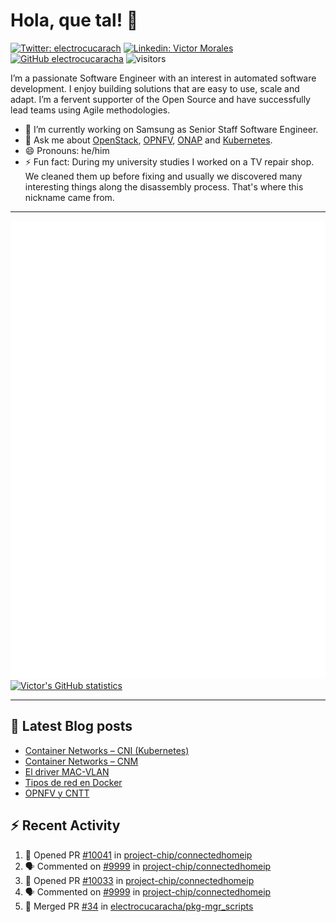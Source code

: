# Hola, que tal! 👋

[![Twitter: electrocucarach](https://img.shields.io/twitter/follow/electrocucarach?style=social)](https://twitter.com/electrocucarach)
[![Linkedin: Victor Morales](https://img.shields.io/badge/-VictorMorales-blue?style=flat-square&logo=Linkedin&logoColor=white&link=https://www.linkedin.com/in/electrocucaracha/)](https://www.linkedin.com/in/electrocucaracha/)
[![GitHub electrocucaracha](https://img.shields.io/github/followers/electrocucaracha?label=follow&style=social)](https://github.com/electrocucaracha)
![visitors](https://visitor-badge.glitch.me/badge?page_id=electrocucaracha.electrocucaracha)

I’m a passionate Software Engineer with an interest in automated
software development. I enjoy building solutions that are easy to use,
scale and adapt. I’m a fervent supporter of the Open Source and have
successfully lead teams using Agile methodologies.

- 🔭 I’m currently working on Samsung as Senior Staff Software
Engineer.
- 💬 Ask me about [OpenStack](https://www.openstack.org/),
[OPNFV](https://www.opnfv.org/), [ONAP](https://www.onap.org/) and
[Kubernetes](https://kubernetes.io/).
- 😄 Pronouns: he/him
- ⚡ Fun fact: During my university studies I worked on a TV repair
shop. We cleaned them up before fixing and usually we discovered many
interesting things along the disassembly process. That's where this
nickname came from.

---

![Metrics](https://github.com/electrocucaracha/electrocucaracha/blob/master/github-metrics.svg)
[![Victor's GitHub statistics](https://github-readme-stats.vercel.app/api?username=electrocucaracha)](https://github.com/anuraghazra/github-readme-stats#github-stats-card)

---

## 📘 Latest Blog posts

<!-- BLOG-POST-LIST:START -->
- [Container Networks – CNI (Kubernetes)](https://electrocucaracha.com/2021/07/05/container-networks-cni/)
- [Container Networks – CNM](https://electrocucaracha.com/2020/08/28/container-network-model/)
- [El driver MAC-VLAN](https://electrocucaracha.com/2020/07/01/el-driver-mac-vlan/)
- [Tipos de red en Docker](https://electrocucaracha.com/2020/06/13/tipos-de-red-en-docker/)
- [OPNFV y CNTT](https://electrocucaracha.com/2020/05/29/opnfv-y-cntt/)
<!-- BLOG-POST-LIST:END -->

## :zap: Recent Activity

<!--START_SECTION:activity-->
1. 💪 Opened PR [#10041](https://github.com/project-chip/connectedhomeip/pull/10041) in [project-chip/connectedhomeip](https://github.com/project-chip/connectedhomeip)
2. 🗣 Commented on [#9999](https://github.com/project-chip/connectedhomeip/issues/9999) in [project-chip/connectedhomeip](https://github.com/project-chip/connectedhomeip)
3. 💪 Opened PR [#10033](https://github.com/project-chip/connectedhomeip/pull/10033) in [project-chip/connectedhomeip](https://github.com/project-chip/connectedhomeip)
4. 🗣 Commented on [#9999](https://github.com/project-chip/connectedhomeip/issues/9999) in [project-chip/connectedhomeip](https://github.com/project-chip/connectedhomeip)
5. 🎉 Merged PR [#34](https://github.com/electrocucaracha/pkg-mgr_scripts/pull/34) in [electrocucaracha/pkg-mgr_scripts](https://github.com/electrocucaracha/pkg-mgr_scripts)
<!--END_SECTION:activity-->
